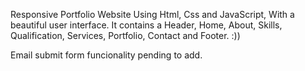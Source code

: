 
Responsive Portfolio Website Using Html, Css and JavaScript, With a beautiful user interface. It contains a Header, Home, About, Skills, Qualification, Services, Portfolio, Contact and Footer. :)) 

Email submit form funcionality pending to add. 


